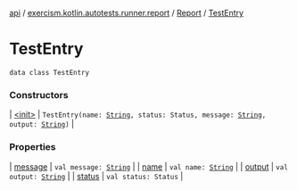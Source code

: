 [api](../../../index.md) / [exercism.kotlin.autotests.runner.report](../../index.md) / [Report](../index.md) / [TestEntry](./index.md)

# TestEntry

`data class TestEntry`

### Constructors

| [&lt;init&gt;](-init-.md) | `TestEntry(name: `[`String`](https://kotlinlang.org/api/latest/jvm/stdlib/kotlin/-string/index.html)`, status: Status, message: `[`String`](https://kotlinlang.org/api/latest/jvm/stdlib/kotlin/-string/index.html)`, output: `[`String`](https://kotlinlang.org/api/latest/jvm/stdlib/kotlin/-string/index.html)`)` |

### Properties

| [message](message.md) | `val message: `[`String`](https://kotlinlang.org/api/latest/jvm/stdlib/kotlin/-string/index.html) |
| [name](name.md) | `val name: `[`String`](https://kotlinlang.org/api/latest/jvm/stdlib/kotlin/-string/index.html) |
| [output](output.md) | `val output: `[`String`](https://kotlinlang.org/api/latest/jvm/stdlib/kotlin/-string/index.html) |
| [status](status.md) | `val status: Status` |

